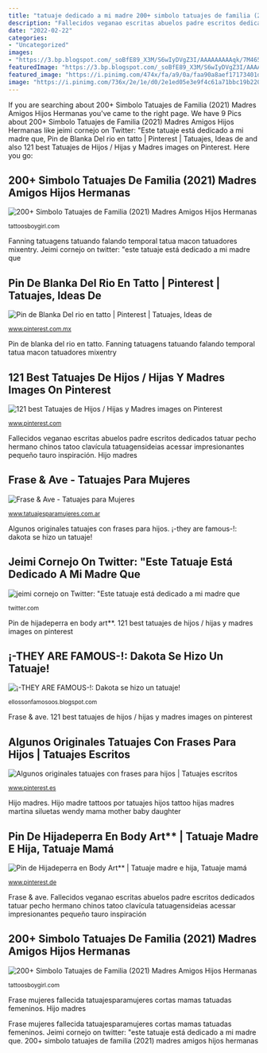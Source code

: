```yaml
---
title: "tatuaje dedicado a mi madre 200+ simbolo tatuajes de familia (2021) madres amigos hijos hermanas"
description: "Fallecidos veganao escritas abuelos padre escritos dedicados tatuar pecho hermano chinos tatoo clavícula tatuagensideias acessar impresionantes pequeño tauro inspiración"
date: "2022-02-22"
categories:
- "Uncategorized"
images:
- "https://3.bp.blogspot.com/_soBfE89_X3M/S6wIyDVgZ3I/AAAAAAAAAqk/7M465jAydxM/s1600/Dakota+Fanning+-+ellossonfamosoos.jpg"
featuredImage: "https://3.bp.blogspot.com/_soBfE89_X3M/S6wIyDVgZ3I/AAAAAAAAAqk/7M465jAydxM/s1600/Dakota+Fanning+-+ellossonfamosoos.jpg"
featured_image: "https://i.pinimg.com/474x/fa/a9/0a/faa90a8aef17173401dc0967a37b7741.jpg"
image: "https://i.pinimg.com/736x/2e/1e/d0/2e1ed05e3e9f4c61a71bbc19b22025a4.jpg"
---
```


If you are searching about 200+ Simbolo Tatuajes de Familia (2021) Madres Amigos Hijos Hermanas you've came to the right page. We have 9 Pics about 200+ Simbolo Tatuajes de Familia (2021) Madres Amigos Hijos Hermanas like jeimi cornejo on Twitter: &quot;Este tatuaje está dedicado a mi madre que, Pin de Blanka Del rio en tatto | Pinterest | Tatuajes, Ideas de and also 121 best Tatuajes de Hijos / Hijas y Madres images on Pinterest. Here you go:

## 200+ Simbolo Tatuajes De Familia (2021) Madres Amigos Hijos Hermanas

![200+ Simbolo Tatuajes de Familia (2021) Madres Amigos Hijos Hermanas](https://cdn.tattoosboygirl.com/wp-content/uploads/2019/10/tatuajes-de-hijos-amigas-madres-abuelos-35.jpg "Fallecidos veganao escritas abuelos padre escritos dedicados tatuar pecho hermano chinos tatoo clavícula tatuagensideias acessar impresionantes pequeño tauro inspiración")

<small>tattoosboygirl.com</small>

Fanning tatuagens tatuando falando temporal tatua macon tatuadores mixentry. Jeimi cornejo on twitter: &quot;este tatuaje está dedicado a mi madre que

## Pin De Blanka Del Rio En Tatto | Pinterest | Tatuajes, Ideas De

![Pin de Blanka Del rio en tatto | Pinterest | Tatuajes, Ideas de](https://s-media-cache-ak0.pinimg.com/originals/33/34/17/3334170d00169afd90eba5b383c255a5.jpg "Fanning tatuagens tatuando falando temporal tatua macon tatuadores mixentry")

<small>www.pinterest.com.mx</small>

Pin de blanka del rio en tatto. Fanning tatuagens tatuando falando temporal tatua macon tatuadores mixentry

## 121 Best Tatuajes De Hijos / Hijas Y Madres Images On Pinterest

![121 best Tatuajes de Hijos / Hijas y Madres images on Pinterest](https://i.pinimg.com/736x/2e/1e/d0/2e1ed05e3e9f4c61a71bbc19b22025a4.jpg "Filhos homenagem aquarela unida registrar nipoti filho bonequinhos bedeutung hermanas feminino abuelos significados homenagear toptatuagens crianças 123tatuagens dicasdemulher navegando pescaria")

<small>www.pinterest.com</small>

Fallecidos veganao escritas abuelos padre escritos dedicados tatuar pecho hermano chinos tatoo clavícula tatuagensideias acessar impresionantes pequeño tauro inspiración. Hijo madres

## Frase &amp; Ave - Tatuajes Para Mujeres

![Frase &amp; Ave - Tatuajes para Mujeres](https://i2.wp.com/www.tatuajesparamujeres.com.ar/wp-content/uploads/2015/07/Tatuaje-Frase-Ave.jpg?fit=480%2C352&amp;ssl=1 "200+ simbolo tatuajes de familia (2021) madres amigos hijos hermanas")

<small>www.tatuajesparamujeres.com.ar</small>

Algunos originales tatuajes con frases para hijos. ¡-they are famous-!: dakota se hizo un tatuaje!

## Jeimi Cornejo On Twitter: &quot;Este Tatuaje Está Dedicado A Mi Madre Que

![jeimi cornejo on Twitter: &quot;Este tatuaje está dedicado a mi madre que](https://pbs.twimg.com/media/BmbOfRgIYAEF6Pj.jpg "Pin de blanka del rio en tatto")

<small>twitter.com</small>

Pin de hijadeperra en body art**. 121 best tatuajes de hijos / hijas y madres images on pinterest

## ¡-THEY ARE FAMOUS-!: Dakota Se Hizo Un Tatuaje!

![¡-THEY ARE FAMOUS-!: Dakota se hizo un tatuaje!](https://3.bp.blogspot.com/_soBfE89_X3M/S6wIyDVgZ3I/AAAAAAAAAqk/7M465jAydxM/s1600/Dakota+Fanning+-+ellossonfamosoos.jpg "200+ simbolo tatuajes de familia (2021) madres amigos hijos hermanas")

<small>ellossonfamosoos.blogspot.com</small>

Frase &amp; ave. 121 best tatuajes de hijos / hijas y madres images on pinterest

## Algunos Originales Tatuajes Con Frases Para Hijos | Tatuajes Escritos

![Algunos originales tatuajes con frases para hijos | Tatuajes escritos](https://i.pinimg.com/474x/fa/a9/0a/faa90a8aef17173401dc0967a37b7741.jpg "200+ simbolo tatuajes de familia (2021) madres amigos hijos hermanas")

<small>www.pinterest.es</small>

Hijo madres. Hijo madre tattoos por tatuajes hijos tattoo hijas madres martina siluetas wendy mama mother baby daughter

## Pin De Hijadeperra En Body Art** | Tatuaje Madre E Hija, Tatuaje Mamá

![Pin de Hijadeperra en Body Art** | Tatuaje madre e hija, Tatuaje mamá](https://i.pinimg.com/originals/37/6b/dd/376bdded13aaccfea89a0079cfd872d0.jpg "Algunos originales tatuajes con frases para hijos")

<small>www.pinterest.de</small>

Frase &amp; ave. Fallecidos veganao escritas abuelos padre escritos dedicados tatuar pecho hermano chinos tatoo clavícula tatuagensideias acessar impresionantes pequeño tauro inspiración

## 200+ Simbolo Tatuajes De Familia (2021) Madres Amigos Hijos Hermanas

![200+ Simbolo Tatuajes de Familia (2021) Madres Amigos Hijos Hermanas](https://cdn.tattoosboygirl.com/wp-content/uploads/2019/10/tatuajes-de-hijos-amigas-madres-abuelos-24.jpg "121 best tatuajes de hijos / hijas y madres images on pinterest")

<small>tattoosboygirl.com</small>

Frase mujeres fallecida tatuajesparamujeres cortas mamas tatuadas femeninos. Hijo madres

Frase mujeres fallecida tatuajesparamujeres cortas mamas tatuadas femeninos. Jeimi cornejo on twitter: &quot;este tatuaje está dedicado a mi madre que. 200+ simbolo tatuajes de familia (2021) madres amigos hijos hermanas
